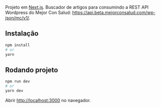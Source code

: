 Projeto em [Next.js](https://nextjs.org/). Buscador de artigos para consumindo a REST API Wordpress do Mejor Con Salud: https://api.beta.mejorconsalud.com/wp-json/mc/v1/.



## Instalação


```bash
npm install
# or
yarn
```

## Rodando projeto

```bash
npm run dev
# or
yarn dev
```


Abrir [http://localhost:3000](http://localhost:3000) no navegador.

